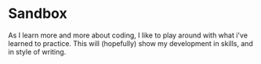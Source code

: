 # Sandbox
As I learn more and more about coding, I like to play around with what i've learned to practice.  This will (hopefully) show my development in skills, and in style of writing.
